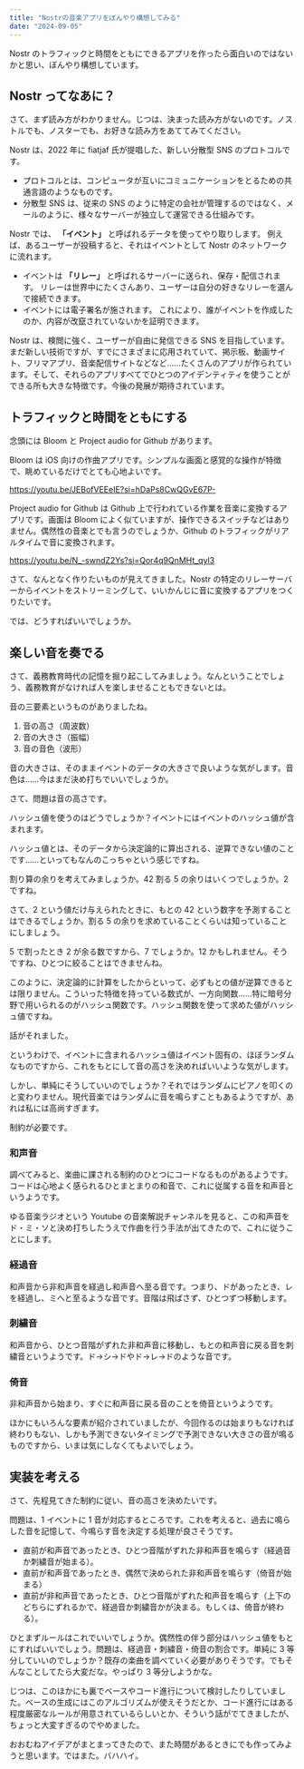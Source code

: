 ```yaml
---
title: "Nostrの音楽アプリをぼんやり構想してみる"
date: "2024-09-05"
---
```


Nostr のトラフィックと時間をともにできるアプリを作ったら面白いのではないかと思い、ぼんやり構想しています。

## Nostr ってなあに？

さて、まず読み方がわかりません。じつは、決まった読み方がないのです。ノストルでも、ノスターでも、お好きな読み方をあててみてください。

Nostr は、2022 年に fiatjaf 氏が提唱した、新しい分散型 SNS のプロトコルです。

- プロトコルとは、コンピュータが互いにコミュニケーションをとるための共通言語のようなものです。
- 分散型 SNS は、従来の SNS のように特定の会社が管理するのではなく、メールのように、様々なサーバーが独立して運営できる仕組みです。

Nostr では、 **「イベント」** と呼ばれるデータを使ってやり取りします。 例えば、あるユーザーが投稿すると、それはイベントとして Nostr のネットワークに流れます。

- イベントは **「リレー」** と呼ばれるサーバーに送られ、保存・配信されます。 リレーは世界中にたくさんあり、ユーザーは自分の好きなリレーを選んで接続できます。
- イベントには電子署名が施されます。 これにより、誰がイベントを作成したのか、内容が改竄されていないかを証明できます。

Nostr は、検閲に強く、ユーザーが自由に発信できる SNS を目指しています。まだ新しい技術ですが、すでにさまざまに応用されていて、掲示板、動画サイト、フリマアプリ、音楽配信サイトなどなど……たくさんのアプリが作られています。そして、それらのアプリすべてでひとつのアイデンティティを使うことができる所も大きな特徴です。今後の発展が期待されています。

## トラフィックと時間をともにする

念頭には Bloom と Project audio for Github があります。

Bloom は iOS 向けの作曲アプリです。シンプルな画面と感覚的な操作が特徴で、眺めているだけでとても心地よいです。

https://youtu.be/JEBofVEEeIE?si=hDaPs8CwQGvE67P-

Project audio for Github は Github 上で行われている作業を音楽に変換するアプリです。画面は Bloom によく似ていますが、操作できるスイッチなどはありません。偶然性の音楽とでも言うのでしょうか、Github のトラフィックがリアルタイムで音に変換されます。

https://youtu.be/N_-swndZ2Ys?si=Qor4q9QnMHt_qyl3

さて、なんとなく作りたいものが見えてきました。Nostr の特定のリレーサーバーからイベントをストリーミングして、いいかんじに音に変換するアプリをつくりたいです。

では、どうすればいいでしょうか。

## 楽しい音を奏でる

さて、義務教育時代の記憶を掘り起こしてみましょう。なんということでしょう、義務教育がなければ人を楽しませることもできないとは。

音の三要素というものがありましたね。

1. 音の高さ（周波数）
2. 音の大きさ（振幅）
3. 音の音色（波形）

音の大きさは、そのままイベントのデータの大きさで良いような気がします。音色は……今はまだ決め打ちでいいでしょうか。

さて、問題は音の高さです。

ハッシュ値を使うのはどうでしょうか？イベントにはイベントのハッシュ値が含まれます。

ハッシュ値とは、そのデータから決定論的に算出される、逆算できない値のことです……といってもなんのこっちゃという感じですね。

割り算の余りを考えてみましょうか。42 割る 5 の余りはいくつでしょうか。2 ですね。

さて、2 という値だけ与えられたときに、もとの 42 という数字を予測することはできるでしょうか。割る 5 の余りを求めていることくらいは知っていることにしましょう。

5 で割ったとき 2 が余る数ですから、7 でしょうか。12 かもしれません。そうですね、ひとつに絞ることはできませんね。

このように、決定論的に計算をしたからといって、必ずもとの値が逆算できるとは限りません。こういった特徴を持っている数式が、一方向関数……特に暗号分野で用いられるのがハッシュ関数です。ハッシュ関数を使って求めた値がハッシュ値ですね。

話がそれました。

というわけで、イベントに含まれるハッシュ値はイベント固有の、ほぼランダムなものですから、これをもとにして音の高さを決めればいいような気がします。

しかし、単純にそうしていいのでしょうか？それではランダムにピアノを叩くのと変わりません。現代音楽ではランダムに音を鳴らすこともあるようですが、あれは私には高尚すぎます。

制約が必要です。

### 和声音

調べてみると、楽曲に課される制約のひとつにコードなるものがあるようです。コードは心地よく感られるひとまとまりの和音で、これに従属する音を和声音というようです。

ゆる音楽ラジオという Youtube の音楽解説チャンネルを見ると、この和声音をド・ミ・ソと決め打ちしたうえで作曲を行う手法が出てきたので、これに従うことにします。

### 経過音

和声音から非和声音を経過し和声音へ至る音です。つまり、ドがあったとき、レを経過し、ミへと至るような音です。音階は飛ばさず、ひとつずつ移動します。

### 刺繍音

和声音から、ひとつ音階がずれた非和声音に移動し、もとの和声音に戻る音を刺繍音というようです。ド→シ→ドやド→レ→ドのような音です。

### 倚音

非和声音から始まり、すぐに和声音に戻る音のことを倚音というようです。

ほかにもいろんな要素が紹介されていましたが、今回作るのは始まりもなければ終わりもない、しかも予測できないタイミングで予測できない大きさの音が鳴るものですから、いまは気にしなくてもよいでしょう。

## 実装を考える

さて、先程見てきた制約に従い、音の高さを決めたいです。

問題は、1 イベントに 1 音が対応するところです。これを考えると、過去に鳴らした音を記憶して、今鳴らす音を決定する処理が良さそうです。

- 直前が和声音であったとき、ひとつ音階がずれた非和声音を鳴らす（経過音か刺繍音が始まる）。
- 直前が和声音であったとき、偶然で決められた非和声音を鳴らす（倚音が始まる）
- 直前が非和声音であったとき、ひとつ音階がずれた和声音を鳴らす（上下のどちらにずれるかで、経過音か刺繍音かが決まる。もしくは、倚音が終わる）。

ひとまずルールはこれでいいでしょうか。偶然性の伴う部分はハッシュ値をもとにすればいいでしょう。問題は、経過音・刺繍音・倚音の割合です。単純に 3 等分していいのでしょうか？既存の楽曲を調べていく必要がありそうです。でもそんなことしてたら大変だな。やっぱり 3 等分しようかな。

じつは、このほかにも裏でベースやコード進行について検討したりしていました。ベースの生成にはこのアルゴリズムが使えそうだとか、コード進行にはある程度厳密なルールが用意されているらしいとか、そういう話がでてきましたが、ちょっと大変すぎるのでやめました。

おおむねアイデアがまとまってきたので、また時間があるときにでも作ってみようと思います。ではまた。バハハイ。